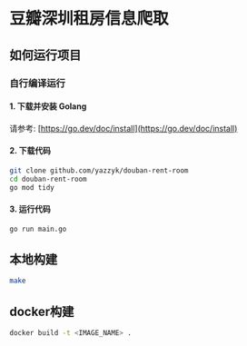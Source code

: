 # 豆瓣深圳租房信息爬取

## 如何运行项目
### 自行编译运行
#### 1. 下载并安装 Golang  
请参考: [https://go.dev/doc/install](https://go.dev/doc/install)

#### 2. 下载代码
```bash
git clone github.com/yazzyk/douban-rent-room
cd douban-rent-room
go mod tidy
```

#### 3. 运行代码
```bash
go run main.go 
```

## 本地构建
```bash
make
```

## docker构建
```bash
docker build -t <IMAGE_NAME> .
```


